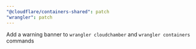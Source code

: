 ```yaml
---
"@cloudflare/containers-shared": patch
"wrangler": patch
---
```


Add a warning banner to `wrangler cloudchamber` and `wrangler containers` commands
